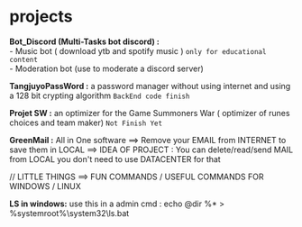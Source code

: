 # projects


<b>Bot_Discord (Multi-Tasks bot discord) :</b>  
                            - Music bot ( download ytb and spotify music ) ``only for educational content``  
                            - Moderation bot (use to moderate a discord server)  
                             

<b>TangjuyoPassWord :</b> a password manager without using internet and using a 128 bit crypting algorithm ``BackEnd code finish``

<b>Projet SW :</b> an optimizer for the Game Summoners War ( optimizer of runes choices and team maker) ``Not Finish Yet``

<b>GreenMail :</b> All in One software ==> Remove your EMAIL from INTERNET to save them in LOCAL
       ==> IDEA OF PROJECT : You can delete/read/send MAIL from LOCAL you don't need to use DATACENTER for that









// LITTLE THINGS ==> FUN COMMANDS / USEFUL COMMANDS  FOR WINDOWS / LINUX


<b>LS in windows:</b> use this in a admin cmd : echo @dir %* > %systemroot%\system32\ls.bat
